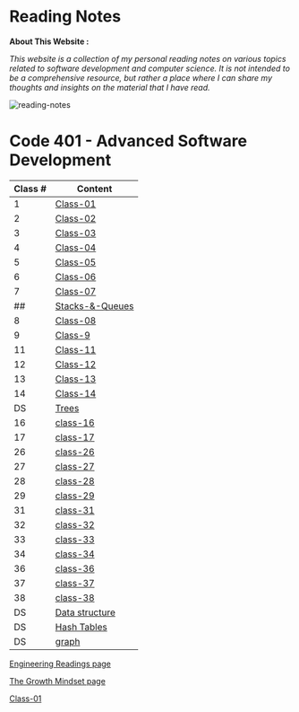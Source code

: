 # Reading Notes

**About This Website :**


*This website is a collection of my personal reading notes on various topics related to software development and computer science. It is not intended to be a comprehensive resource, but rather a place where I can share my thoughts and insights on the material that I have read.*


![reading-notes](https://m.media-amazon.com/images/I/61936RmysdL.png)



# **Code 401 - Advanced Software Development**

| Class # | Content |
| ------- | ----- |
| 1 |  [Class-01](Code401/class-01.md) |
| 2 |  [Class-02](Code401/class-02.md) |
| 3 |  [Class-03](Code401/class-03.md) |
| 4 | 	[Class-04](Code401/class-04.md)  |
| 5 | 	[Class-05](Code401/class-05.md)  |
| 6 | 	[Class-06](Code401/class-06.md)  |
| 7 | 	[Class-07](Code401/class-07.md)  |
| ## | 	[Stacks-&-Queues](Code401/Stacks-and-Queues.md)  |
| 8 | 	[Class-08](Code401/class-08.md)  |
| 9 | 	[Class-9](Code401/class-09.md)  |
| 11 | 	[Class-11](Code401/class-11.md)  |
| 12 | 	[Class-12](Code401/class-12.md)  |
| 13 | 	[Class-13](Code401/class-13.md)  |
| 14 | 	[Class-14](Code401/class-14.md)  |
| DS | 	[Trees](Code401/Trees.md)  |
| 16 | 	[class-16](Code401/class-16.md)  |
| 17 | 	[class-17](Code401/class-17.md)  |
| 26 | 	[class-26](Code401/class_26.md)  |
| 27 | 	[class-27](Code401/class-27.md)  |
| 28 | 	[class-28](Code401/class_28.md)  |
| 29 | 	[class-29](Code401/class_29.md)  |
| 31 | [class-31](Code401/Class_31.md)  |
| 32 | [class-32](Code401/class_32.md)  |
| 33 | [class-33](Code401/class_33.md)  |
| 34 | [class-34](Code401/class_34.md)  |
| 36 | [class-36](Code401/class_36.md)  |
| 37 | [class-37](Code401/class_37.md)  |
| 38 | [class-38](Code401/class_38.md)  |
|DS|[Data structure](Data_Structures.md)|
|DS|[Hash Tables](Code401/Hash_Tables.md)|
|DS|[graph](Code401/graph.md)|







[Engineering Readings page](Engineering_Readings.md)


[The Growth Mindset page](Mindset.md)


[Class-01](Code401/class-01.md)
